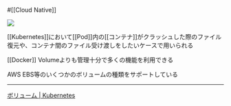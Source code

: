 #[[Cloud Native]]

![](https://github.com/kubernetes/community/raw/master/icons/png/resources/labeled/vol-128.png)

[[Kubernetes]]において[[Pod]]内の[[コンテナ]]がクラッシュした際のファイル復元や、コンテナ間のファイル受け渡しをしたいケースで用いられる

[[Docker]] Volumeよりも管理十分で多くの機能を利用できる

AWS EBS等のいくつかのボリュームの種類をサポートしている

---

[ボリューム | Kubernetes](https://kubernetes.io/ja/docs/concepts/storage/volumes/)